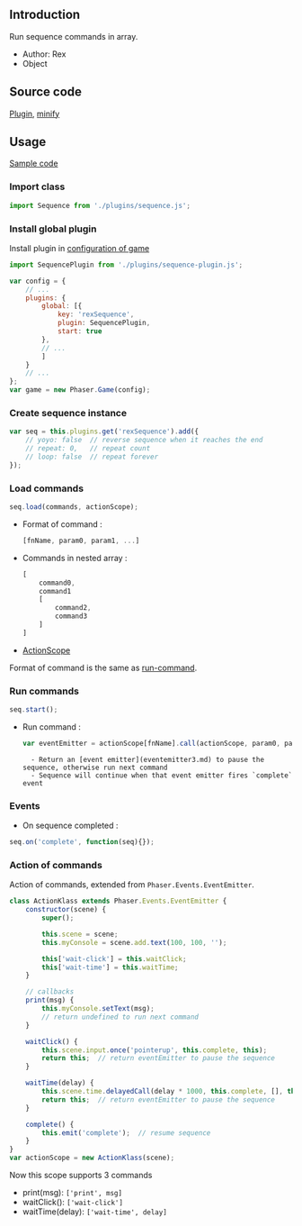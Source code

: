 ## Introduction

Run sequence commands in array.

- Author: Rex
- Object

## Source code

[Plugin](https://github.com/rexrainbow/phaser3-rex-notes/blob/master/plugins/sequence-plugin.js), [minify](https://github.com/rexrainbow/phaser3-rex-notes/blob/master/dist/rexsequenceplugin.min.js)

## Usage

[Sample code](https://github.com/rexrainbow/phaser3-rex-notes/tree/master/examples/run-sequence)

 

### Import class

```javascript
import Sequence from './plugins/sequence.js';
```

### Install global plugin

Install plugin in [configuration of game](game.md#configuration)

```javascript
import SequencePlugin from './plugins/sequence-plugin.js';

var config = {
    // ...
    plugins: {
        global: [{
            key: 'rexSequence',
            plugin: SequencePlugin,
            start: true
        },
        // ...
        ]
    }
    // ...
};
var game = new Phaser.Game(config);
```

### Create sequence instance

```javascript
var seq = this.plugins.get('rexSequence').add({
    // yoyo: false  // reverse sequence when it reaches the end
    // repeat: 0,   // repeat count
    // loop: false  // repeat forever
});
```

### Load commands

```javascript
seq.load(commands, actionScope);
```

- Format of command :
    ```javascript
    [fnName, param0, param1, ...]
    ```
- Commands in nested array :
    ```javascript
    [
        command0,
        command1
        [
            command2,
            command3
        ]
    ]
    ```
- [ActionScope](sequence.md#action-of-commands)

Format of command is the same as [run-command](runcommands#run-commands).

### Run commands

```javascript
seq.start();
```

- Run command :
    ```javascript
    var eventEmitter = actionScope[fnName].call(actionScope, param0, param1 ...);
    ```
        - Return an [event emitter](eventemitter3.md) to pause the sequence, otherwise run next command  
        - Sequence will continue when that event emitter fires `complete` event

### Events

- On sequence completed :

```javascript
seq.on('complete', function(seq){});
```

### Action of commands

Action of commands, extended from `Phaser.Events.EventEmitter`.

```javascript
class ActionKlass extends Phaser.Events.EventEmitter {
    constructor(scene) {
        super();

        this.scene = scene;
        this.myConsole = scene.add.text(100, 100, '');

        this['wait-click'] = this.waitClick;
        this['wait-time'] = this.waitTime;
    }

    // callbacks
    print(msg) {
        this.myConsole.setText(msg);
        // return undefined to run next command
    }

    waitClick() {
        this.scene.input.once('pointerup', this.complete, this);
        return this;  // return eventEmitter to pause the sequence
    }

    waitTime(delay) {
        this.scene.time.delayedCall(delay * 1000, this.complete, [], this);
        return this;  // return eventEmitter to pause the sequence
    }

    complete() {
        this.emit('complete');  // resume sequence
    }
}
var actionScope = new ActionKlass(scene);
```

Now this scope supports 3 commands

- print(msg): `['print', msg]`
- waitClick(): `['wait-click']`
- waitTime(delay): `['wait-time', delay]`